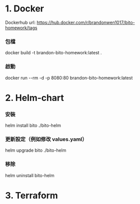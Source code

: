 # 1. Docker
   Dockerhub url: https://hub.docker.com/r/brandonwen1017/bito-homework/tags
   ### 包檔
   docker build -t brandon-bito-homework:latest .
   ### 啟動
   docker run --rm -d -p 8080:80 brandon-bito-homework:latest

# 2. Helm-chart
   ### 安裝
   helm install bito ./bito-helm
   ### 更新設定（例如修改 values.yaml）
   helm upgrade bito ./bito-helm
   ### 移除
   helm uninstall bito-helm

# 3. Terraform
   

